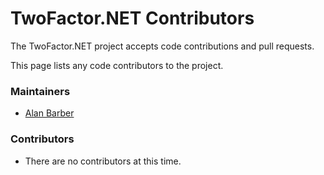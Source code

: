 TwoFactor.NET Contributors
========================

The TwoFactor.NET project accepts code contributions and pull requests.

This page lists any code contributors to the project.

### Maintainers

- [Alan Barber](http://alanbarber.com/)

### Contributors

- There are no contributors at this time.